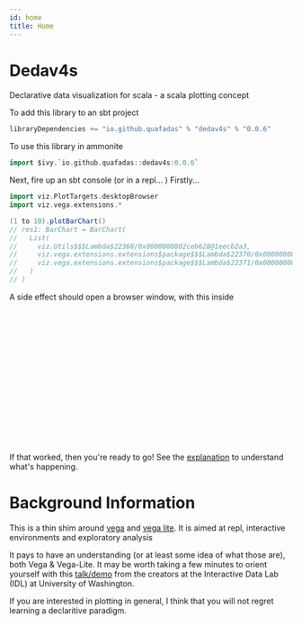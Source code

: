 ```yaml
---
id: home
title: Home
---
```

# Dedav4s

Declarative data visualization for scala - a scala plotting concept

<head>
        <meta charset="utf-8" />
        <!-- Import Vega & Vega-Lite -->
        <script src="https://cdn.jsdelivr.net/npm/vega@5"></script>
        <script src="https://cdn.jsdelivr.net/npm/vega-lite@5"></script>
        <!-- Import vega-embed -->
        <script src="https://cdn.jsdelivr.net/npm/vega-embed@5"></script>
        <style>
		    div.viz {
                width: 25vmin;
                height:25vmin;
                style="position: fixed; left: 0; right: 0; top: 0; bottom: 0"
            }
        </style>
</head>

To add this library to an sbt project
```scala
libraryDependencies += "io.github.quafadas" % "dedav4s" % "0.0.6"
```
To use this library in ammonite
```scala
import $ivy.`io.github.quafadas::dedav4s:0.0.6`
```

Next, fire up an sbt console (or in a repl... ) Firstly... 

```scala
import viz.PlotTargets.desktopBrowser
import viz.vega.extensions.*
```


```scala
(1 to 10).plotBarChart()
// res1: BarChart = BarChart(
//   List(
//     viz.Utils$$$Lambda$22368/0x0000000802ceb628@1eecb2a3,
//     viz.vega.extensions.extensions$package$$$Lambda$22370/0x0000000802cebe38@5ad0c99d,
//     viz.vega.extensions.extensions$package$$$Lambda$22371/0x0000000802cec240@442ff66
//   )
// )
```
A side effect should open a browser window, with this inside


<div id="viz_bAuxpTBq" class="viz"></div>

<script type="text/javascript">
const specbAuxpTBq = {
  "$schema": "https://vega.github.io/schema/vega/v5.json",
  "description": "A basic bar chart example, with value labels shown upon mouse hover.",
  "padding": 5,
  "data": [
    {
      "name": "table",
      "values": [
        {
          "category": "EKjrgdcI",
          "amount": "1"
        },
        {
          "category": "msiDSvMg",
          "amount": "2"
        },
        {
          "category": "1276ERvA",
          "amount": "3"
        },
        {
          "category": "xAbBgId0",
          "amount": "4"
        },
        {
          "category": "2PdWHGFE",
          "amount": "5"
        },
        {
          "category": "vFEQUJJ1",
          "amount": "6"
        },
        {
          "category": "1ZrrvDOt",
          "amount": "7"
        },
        {
          "category": "OmJhhe93",
          "amount": "8"
        },
        {
          "category": "VyseSceZ",
          "amount": "9"
        },
        {
          "category": "sRMtvtZl",
          "amount": "10"
        }
      ]
    }
  ],
  "signals": [
    {
      "name": "tooltip",
      "value": {
        
      },
      "on": [
        {
          "events": "rect:mouseover",
          "update": "datum"
        },
        {
          "events": "rect:mouseout",
          "update": "{}"
        }
      ]
    },
    {
      "name": "height",
      "init": "isFinite(containerSize()[1]) ? containerSize()[1] : 200",
      "on": [
        {
          "update": "isFinite(containerSize()[1]) ? containerSize()[1] : 200",
          "events": "window:resize"
        }
      ]
    },
    {
      "name": "width",
      "init": "isFinite(containerSize()[0]) ? containerSize()[0] : 200",
      "on": [
        {
          "update": "isFinite(containerSize()[0]) ? containerSize()[0] : 200",
          "events": "window:resize"
        }
      ]
    }
  ],
  "scales": [
    {
      "name": "xscale",
      "type": "band",
      "domain": {
        "data": "table",
        "field": "category"
      },
      "range": "width",
      "padding": 0.05,
      "round": true
    },
    {
      "name": "yscale",
      "domain": {
        "data": "table",
        "field": "amount"
      },
      "nice": true,
      "range": "height"
    }
  ],
  "axes": [
    {
      "orient": "left",
      "scale": "yscale"
    }
  ],
  "marks": [
    {
      "type": "rect",
      "from": {
        "data": "table"
      },
      "encode": {
        "enter": {
          "x": {
            "scale": "xscale",
            "field": "category"
          },
          "width": {
            "scale": "xscale",
            "band": 1
          },
          "y": {
            "scale": "yscale",
            "field": "amount"
          },
          "y2": {
            "scale": "yscale",
            "value": 0
          }
        },
        "update": {
          "fill": {
            "value": "steelblue"
          }
        },
        "hover": {
          "fill": {
            "value": "red"
          }
        }
      }
    },
    {
      "type": "text",
      "encode": {
        "enter": {
          "align": {
            "value": "center"
          },
          "baseline": {
            "value": "bottom"
          },
          "fill": {
            "value": "#333"
          }
        },
        "update": {
          "x": {
            "scale": "xscale",
            "signal": "tooltip.category",
            "band": 0.5
          },
          "y": {
            "scale": "yscale",
            "signal": "tooltip.amount",
            "offset": -2
          },
          "text": {
            "signal": "tooltip.amount"
          },
          "fillOpacity": [
            {
              "test": "datum === tooltip",
              "value": 0
            },
            {
              "value": 1
            }
          ]
        }
      }
    }
  ],
  "autosize": {
    "type": "fit",
    "resize": true,
    "contains": "padding"
  }
}
vegaEmbed('#viz_bAuxpTBq', specbAuxpTBq , {
    renderer: "canvas", // renderer (canvas or svg)
    container: "#viz_bAuxpTBq", // parent DOM container
    hover: true, // enable hover processing
    actions: {
        editor : true
    }
}).then(function(result) {

})
</script>
If that worked, then you're ready to go! See the [explanation](explanation/intro.md) to understand what's happening. 

# Background Information
This is a thin shim around [vega](https://vega.github.io/vega/) and [vega lite](https://vega.github.io/vega-lite/). It is aimed at repl, interactive environments and exploratory analysis

It pays to have an understanding (or at least some idea of what those are), both Vega & Vega-Lite. It may be worth taking a few minutes to orient yourself with this [talk/demo](https://www.youtube.com/watch?v=9uaHRWj04D4) from the creators at the Interactive Data Lab (IDL) at University of Washington.

If you are interested in plotting in general, I think that you will not regret learning a declaritive paradigm.